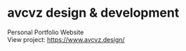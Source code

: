 # avcvz design & development
Personal Portfolio Website <br>
View project: https://www.avcvz.design/
